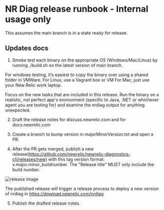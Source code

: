 # NR Diag release runbook - Internal usage only

This assumes the main branch is in a state ready for release. 

## Updates docs

1. Smoke test each binary on the appropriate OS (Windows/Mac/Linux) by running ./build.sh on the latest version of main branch.

For windows testing, it’s easiest to copy the binary over using a shared folder in VMWare.
For Linux, use a Vagrant box or VM
For Mac, just use your New Relic work laptop.

Focus on the new tasks that are included in this release. Run the binary on a realistic, not perfect app's environment (specific to Java, .NET or whichever agent you are testing for) and examine the nrdiag output for anything unexpected.

2. Draft the release notes for discuss.newrelic.com and for docs.newrelic.com

3. Create a branch to bump version in majorMinorVersion.txt and open a PR.

4. After the PR gets merged, publish a new release(https://github.com/newrelic/newrelic-diagnostics-cli/releases/new) with this tag version format: v.major.minor_buildnumber. The "Release title" MUST only include the build number.

![release image](https://github.com/newrelic/newrelic-diagnostics-cli/docs/release.png)

The published release will trigger a release process to deploy a new version of nrdiag in https://dowload.newrelic.com/nrdiag

5. Publish the drafted release notes.
